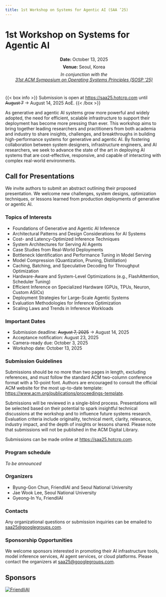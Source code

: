 ```yaml
---
title: 1st Workshop on Systems for Agentic AI (SAA ’25)
---
```


<style>
.post-content h1 {
  font-size: 35px;
}
object.email {
	height: 2em;
	margin: -1em 0;
	vertical-align: middle;
}
img.sponsor-logo {
    max-width: 50%;
}
</style>

# 1st Workshop on Systems for Agentic AI

<div style="text-align: center; margin-bottom: 40px;">
<p style="margin: 7px;"><strong>Date: </strong>October 13, 2025</p>
<p style="margin: 7px;"><strong>Venue: </strong>Seoul, Korea</p>
<p style="margin: 7px;"><em>In conjunction with the<br/><a href="https://sigops.org/s/conferences/sosp/2025/">31st ACM Symposium on Operating Systems Principles (SOSP '25)</a></em></p>
</div>

{{< box info >}}
Submission is open at <a href="https://saa25.hotcrp.com/">https://saa25.hotcrp.com</a> until ~~August 7~~ &rarr; August 14, 2025 AoE.
{{< /box >}}

As generative and agentic AI systems grow more powerful and widely adopted, the need for efficient, scalable infrastructure to support their deployment has become more pressing than ever. This workshop aims to bring together leading researchers and practitioners from both academia and industry to share insights, challenges, and breakthroughs in building high-performance systems for generative and agentic AI. By fostering collaboration between system designers, infrastructure engineers, and AI researchers, we seek to advance the state of the art in deploying AI systems that are cost-effective, responsive, and capable of interacting with complex real-world environments.

## Call for Presentations

We invite authors to submit an abstract outlining their proposed presentation. We welcome new challenges, system designs, optimization techniques, or lessons learned from production deployments of generative or agentic AI.

### Topics of Interests

- Foundations of Generative and Agentic AI Inference
- Architectural Patterns and Design Considerations for AI Systems
- Cost- and Latency-Optimized Inference Techniques
- System Architectures for Serving AI Agents
- Case Studies from Real-World Deployments
- Bottleneck Identification and Performance Tuning in Model Serving
- Model Compression (Quantization, Pruning, Distillation)
- Caching, Batching, and Speculative Decoding for Throughput Optimization
- Hardware-Aware and System-Level Optimizations (e.g., FlashAttention, Scheduler Tuning)
- Efficient Inference on Specialized Hardware (GPUs, TPUs, Neuron, Custom ASICs)
- Deployment Strategies for Large-Scale Agentic Systems
- Evaluation Methodologies for Inference Optimization
- Scaling Laws and Trends in Inference Workloads

### Important Dates

- Submission deadline: ~~August 7, 2025~~ &rarr; August 14, 2025
- Acceptance notification: August 23, 2025
- Camera-ready due: October 3, 2025
- Workshop date: October 13, 2025

### Submission Guidelines

Submissions should be no more than two pages in length, excluding references, and must follow the standard ACM two-column conference format with a 10-point font. Authors are encouraged to consult the official ACM website for the most up-to-date template: <a href="https://www.acm.org/publications/proceedings-template">https://www.acm.org/publications/proceedings-template</a>.

Submissions will be reviewed in a single-blind process. Presentations will be selected based on their potential to spark insightful technical discussions at the workshop and to influence future systems research. Evaluation criteria include originality, technical merit, clarity, relevance, industry impact, and the depth of insights or lessons shared. Please note that submissions will not be published in the ACM Digital Library.

Submissions can be made online at <a href="https://saa25.hotcrp.com/">https://saa25.hotcrp.com</a>.

### Program schedule

<em>To be announced</em>

### Organizers

- Byung-Gon Chun, FriendliAI and Seoul National University
- Jae Wook Lee, Seoul National University
- Gyeong-In Yu, FriendliAI

### Contacts

Any organizational questions or submission inquiries can be emailed to saa25@googlegroups.com.

### Sponsorship Opportunities

We welcome sponsors interested in promoting their AI infrastructure tools, model inference services, AI agent services, or cloud platforms. Please contact the organizers at saa25@googlegroups.com.

## Sponsors

<p>
  <a href="https://friendli.ai/">
    <img class="sponsor-logo" alt="FriendliAI" loading="lazy" src="friendliai.svg">
  </a>
</p>
